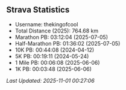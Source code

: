 

## Strava Statistics
- Username: thekingofcool
- Total Distance (2025): 764.68 km
- Marathon PB: 03:12:04 (2025-07-05)
- Half-Marathon PB: 01:36:02 (2025-07-05)
- 10K PB: 00:44:08 (2024-04-12)
- 5K PB: 00:19:11 (2024-05-24)
- 1 Mile PB: 00:06:08 (2025-06-06)
- 1K PB: 00:03:48 (2025-06-06)

*Last Updated: 2025-11-01 00:27:06*
